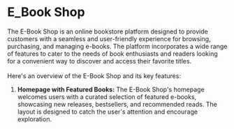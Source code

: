 <h1>E_Book Shop</h1>

<p>The E-Book Shop is an online bookstore platform designed to provide customers with a seamless and user-friendly experience for browsing, purchasing, and managing e-books. The platform incorporates a wide range of features to cater to the needs of book enthusiasts and readers looking for a convenient way to discover and access their favorite titles.<br><br>Here's an overview of the E-Book Shop and its key features:</p>

<ol>
  <li>
    <b>Homepage with Featured Books:</b> The E-Book Shop's homepage welcomes users with a curated selection of featured e-books, showcasing new releases, bestsellers, and recommended reads. The layout is designed to catch the user's attention and encourage exploration.
  </li>
</ol>
